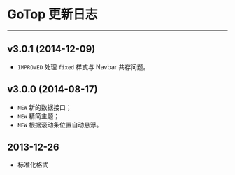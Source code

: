 # GoTop 更新日志
---

## v3.0.1 (2014-12-09)

- `IMPROVED` 处理 `fixed` 样式与 Navbar 共存问题。

## v3.0.0 (2014-08-17)

- `NEW` 新的数据接口；
- `NEW` 精简主题；
- `NEW` 根据滚动条位置自动悬浮。

## 2013-12-26

- 标准化格式
